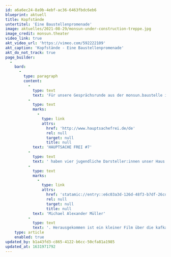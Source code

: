 ```yaml
---
id: a6a6ec24-8a9b-4ebf-ac36-6463fbdc6eb6
blueprint: aktuell
title: Kopfstände
untertitel: 'Eine Baustellenpromenade'
image: aktuelles/2021-08-29/monsun-under-construction-treppe.jpg
image_credit: monsun.theater
video_link: true
akt_video_url: 'https://vimeo.com/592222109'
akt_caption: 'Kopfstände - Eine Baustellenpromenade'
akt_do_not_track: true
page_builder:
  -
    bard:
      -
        type: paragraph
        content:
          -
            type: text
            text: 'Für unsere Gesprächsrunde aus der monsun.baustelle im Rahmen von '
          -
            type: text
            marks:
              -
                type: link
                attrs:
                  href: 'http://www.hauptsachefrei.de/de'
                  rel: null
                  target: null
                  title: null
            text: 'HAUPTSACHE FREI #7'
          -
            type: text
            text: ' haben vier jugendliche Darsteller:innen unser Haus bespielt. Die Texte stammen aus der Feder von '
          -
            type: text
            marks:
              -
                type: link
                attrs:
                  href: 'statamic://entry::e6c03a3d-126d-48f3-b7df-26cd340bc2de'
                  rel: null
                  target: null
                  title: null
            text: 'Michael Alexander Müller'
          -
            type: text
            text: '. Herausgekommen ist ein kleiner Film über die kafkaeske Situation der Theater-Baustelle, als Auftakt für eine kleine Reihe mit Clara Weise, Don Duncan Adams, Luk Magnus Thun und Tilman Immisch unter dem Titel „Theater-WG“.'
    type: article
    enabled: true
updated_by: b1a43fd3-c865-4122-b6cc-50cfa81a1985
updated_at: 1631971792
---
```

